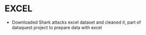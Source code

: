 # EXCEL
* Downloaded Shark attacks excel dataset and cleaned it, part of dataquest project to prepare data with excel
